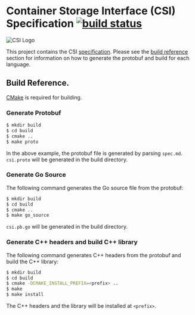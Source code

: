 # Container Storage Interface (CSI) Specification [![build status](https://travis-ci.org/container-storage-interface/spec.svg?branch=master)](https://travis-ci.org/container-storage-interface/spec)

![CSI Logo](logo.png)

This project contains the CSI [specification](spec.md).
Please see the [build reference](#build-reference) section for information on how to generate the protobuf and build for each language.

## Build Reference.

[CMake](https://cmake.org/cmake) is required for building.

### Generate Protobuf

```bash
$ mkdir build
$ cd build
$ cmake ..
$ make proto
```

In the above example, the protobuf file is generated by parsing `spec.md`. `csi.proto` will be generated in the build directory.

### Generate Go Source

The following command generates the Go source file from the protobuf:

```bash
$ mkdir build
$ cd build
$ cmake ..
$ make go_source
```

`csi.pb.go` will be generated in the build directory.

### Generate C++ headers and build C++ library

The following command generates C++ headers from the protobuf and build the C++ library:

```bash
$ mkdir build
$ cd build
$ cmake -DCMAKE_INSTALL_PREFIX=<prefix> ..
$ make
$ make install
```

The C++ headers and the library will be installed at `<prefix>`.
